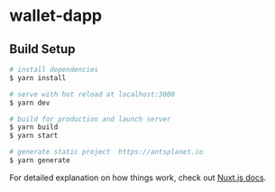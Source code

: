 # wallet-dapp

## Build Setup

```bash
# install dependencies
$ yarn install

# serve with hot reload at localhost:3000
$ yarn dev

# build for production and launch server
$ yarn build
$ yarn start

# generate static project  https://antsplanet.io 
$ yarn generate
```

For detailed explanation on how things work, check out [Nuxt.js docs](https://nuxtjs.org).
